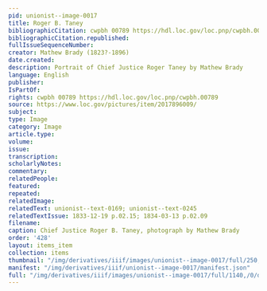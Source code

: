 ```yaml
---
pid: unionist--image-0017
title: Roger B. Taney
bibliographicCitation: cwpbh 00789 https://hdl.loc.gov/loc.pnp/cwpbh.00789
bibliographicCitation.republished: 
fullIssueSequenceNumber: 
creator: Mathew Brady (1823?-1896)
date.created: 
description: Portrait of Chief Justice Roger Taney by Mathew Brady
language: English
publisher: 
IsPartOf: 
rights: cwpbh 00789 https://hdl.loc.gov/loc.pnp/cwpbh.00789
source: https://www.loc.gov/pictures/item/2017896009/
subject: 
type: Image
category: Image
article.type: 
volume: 
issue: 
transcription: 
scholarlyNotes: 
commentary: 
relatedPeople: 
featured: 
repeated: 
relatedImage: 
relatedText: unionist--text-0169; unionist--text-0245
relatedTextIssue: 1833-12-19 p.02.15; 1834-03-13 p.02.09
filename: 
caption: Chief Justice Roger B. Taney, photograph by Mathew Brady
order: '428'
layout: items_item
collection: items
thumbnail: "/img/derivatives/iiif/images/unionist--image-0017/full/250,/0/default.jpg"
manifest: "/img/derivatives/iiif/unionist--image-0017/manifest.json"
full: "/img/derivatives/iiif/images/unionist--image-0017/full/1140,/0/default.jpg"
---
```

